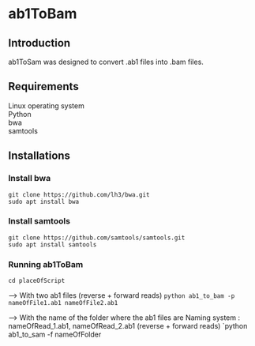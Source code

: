 # ab1ToBam #

## Introduction ##

ab1ToSam was designed to convert .ab1 files into .bam files.

## Requirements ##
Linux operating system <br>
Python <br>
bwa <br>
samtools <br>

## Installations ##

### Install bwa ###
`git clone https://github.com/lh3/bwa.git` <br>
`sudo apt install bwa`


### Install samtools ###
`git clone https://github.com/samtools/samtools.git ` <br>
`sudo apt install samtools`


### Running ab1ToBam ###
`cd placeOfScript`

--> With two ab1 files (reverse + forward reads)
`python ab1_to_bam -p nameOfFile1.ab1 nameOfFile2.ab1`

--> With the name of the folder where the ab1 files are
Naming system : nameOfRead_1.ab1, nameOfRead_2.ab1 (reverse + forward reads)
`python ab1_to_sam -f nameOfFolder
